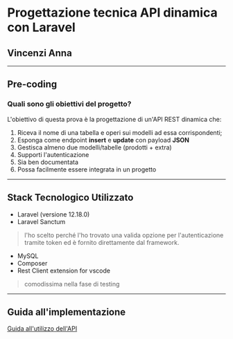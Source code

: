 # Progettazione tecnica API dinamica con Laravel
## Vincenzi Anna
---
## Pre-coding
### Quali sono gli obiettivi del progetto?
L'obiettivo di questa prova è la progettazione di un'API REST dinamica che:
1. Riceva il nome di una tabella e operi sui modelli ad essa corrispondenti;
2. Esponga come endpoint **insert** e **update** con payload **JSON**
3. Gestisca almeno due modelli/tabelle (prodotti + extra)
4. Supporti l'autenticazione
5. Sia ben documentata
6. Possa facilmente essere integrata in un progetto

---

## Stack Tecnologico Utilizzato

- Laravel (versione 12.18.0)
- Laravel Sanctum
> l'ho scelto perché l'ho trovato una valida opzione per l'autenticazione tramite token ed è fornito direttamente dal framework.
- MySQL
- Composer
- Rest Client extension for vscode
>comodissima nella fase di testing

---

## Guida all'implementazione
[Guida all'utilizzo dell'API](API_DOCUMENTATION.md)
